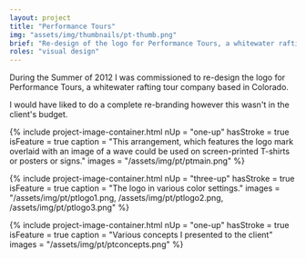 ```yaml
---
layout: project
title: "Performance Tours"
img: "assets/img/thumbnails/pt-thumb.png"
brief: "Re-design of the logo for Performance Tours, a whitewater rafting tour company based in Colorado."
roles: "visual design"
---
```


During the Summer of 2012 I was commissioned to re-design the logo for Performance Tours, a whitewater rafting tour company based in Colorado.

I would have liked to do a complete re-branding however this wasn't in the client's budget.

{%
	include project-image-container.html
	nUp = "one-up"
	hasStroke = true
	isFeature = true
	caption = "This arrangement, which features the logo mark overlaid with an image of a wave could be used on screen-printed T-shirts or posters or signs."
	images = "/assets/img/pt/ptmain.png"
%}

{%
	include project-image-container.html
	nUp = "three-up"
	hasStroke = true
	isFeature = true
	caption = "The logo in various color settings."
	images = "/assets/img/pt/ptlogo1.png, /assets/img/pt/ptlogo2.png, /assets/img/pt/ptlogo3.png"
%}

{%
	include project-image-container.html
	nUp = "one-up"
	hasStroke = true
	isFeature = true
	caption = "Various concepts I presented to the client"
	images = "/assets/img/pt/ptconcepts.png"
%}